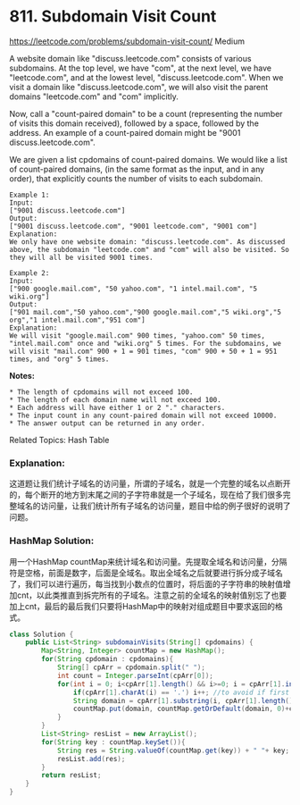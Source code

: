 # 811. Subdomain Visit Count
<https://leetcode.com/problems/subdomain-visit-count/>
Medium


A website domain like "discuss.leetcode.com" consists of various subdomains. At the top level, we have "com", at the next level, we have "leetcode.com", and at the lowest level, "discuss.leetcode.com". When we visit a domain like "discuss.leetcode.com", we will also visit the parent domains "leetcode.com" and "com" implicitly.

Now, call a "count-paired domain" to be a count (representing the number of visits this domain received), followed by a space, followed by the address. An example of a count-paired domain might be "9001 discuss.leetcode.com".

We are given a list cpdomains of count-paired domains. We would like a list of count-paired domains, (in the same format as the input, and in any order), that explicitly counts the number of visits to each subdomain.

    Example 1:
    Input: 
    ["9001 discuss.leetcode.com"]
    Output: 
    ["9001 discuss.leetcode.com", "9001 leetcode.com", "9001 com"]
    Explanation: 
    We only have one website domain: "discuss.leetcode.com". As discussed above, the subdomain "leetcode.com" and "com" will also be visited. So they will all be visited 9001 times.

    Example 2:
    Input: 
    ["900 google.mail.com", "50 yahoo.com", "1 intel.mail.com", "5 wiki.org"]
    Output: 
    ["901 mail.com","50 yahoo.com","900 google.mail.com","5 wiki.org","5 org","1 intel.mail.com","951 com"]
    Explanation: 
    We will visit "google.mail.com" 900 times, "yahoo.com" 50 times, "intel.mail.com" once and "wiki.org" 5 times. For the subdomains, we will visit "mail.com" 900 + 1 = 901 times, "com" 900 + 50 + 1 = 951 times, and "org" 5 times.

**Notes:**

    * The length of cpdomains will not exceed 100. 
    * The length of each domain name will not exceed 100.
    * Each address will have either 1 or 2 "." characters.
    * The input count in any count-paired domain will not exceed 10000.
    * The answer output can be returned in any order.

Related Topics: Hash Table

### Explanation:
这道题让我们统计子域名的访问量，所谓的子域名，就是一个完整的域名以点断开的，每个断开的地方到末尾之间的子字符串就是一个子域名，现在给了我们很多完整域名的访问量，让我们统计所有子域名的访问量，题目中给的例子很好的说明了问题。

### HashMap Solution:
用一个HashMap countMap来统计域名和访问量。先提取全域名和访问量，分隔符是空格，前面是数字，后面是全域名。取出全域名之后就要进行拆分成子域名了，我们可以进行遍历，每当找到小数点的位置时，将后面的子字符串的映射值增加cnt，以此类推直到拆完所有的子域名。注意之前的全域名的映射值别忘了也要加上cnt，最后的最后我们只要将HashMap中的映射对组成题目中要求返回的格式。

```java
class Solution {
    public List<String> subdomainVisits(String[] cpdomains) {
        Map<String, Integer> countMap = new HashMap();
        for(String cpdomain : cpdomains){
            String[] cpArr = cpdomain.split(" ");
            int count = Integer.parseInt(cpArr[0]);
            for(int i = 0; i<cpArr[1].length() && i>=0; i = cpArr[1].indexOf(".", i+1)){
                if(cpArr[1].charAt(i) == '.') i++; //to avoid if first letter is "."
                String domain = cpArr[1].substring(i, cpArr[1].length());
                countMap.put(domain, countMap.getOrDefault(domain, 0)+count);
            }
        }
        List<String> resList = new ArrayList();
        for(String key : countMap.keySet()){
            String res = String.valueOf(countMap.get(key)) + " "+ key;
            resList.add(res);
        }
        return resList;
    }
}
```